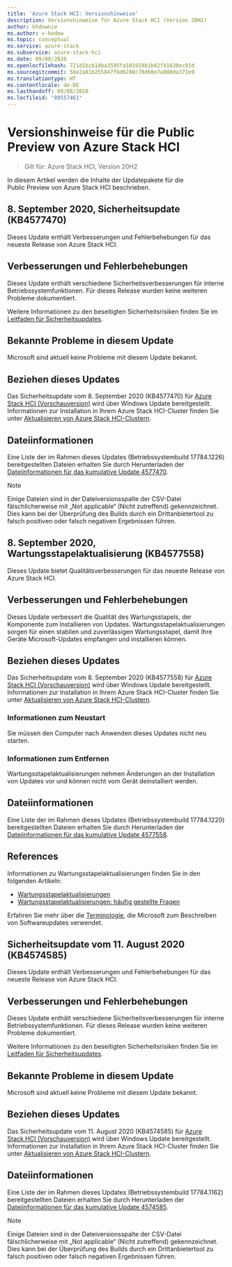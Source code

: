 ```yaml
---
title: 'Azure Stack HCI: Versionshinweise'
description: Versionshinweise für Azure Stack HCI (Version 20H2)
author: khdownie
ms.author: v-kedow
ms.topic: conceptual
ms.service: azure-stack
ms.subservice: azure-stack-hci
ms.date: 09/08/2020
ms.openlocfilehash: 721d1bcb14ba3595fa101919b1b02f41638ec91d
ms.sourcegitcommit: 50e2a81b255847fbd6288c70d60e7a080da372e9
ms.translationtype: HT
ms.contentlocale: de-DE
ms.lasthandoff: 09/08/2020
ms.locfileid: "89557461"
---
```

# <a name="release-notes-for-azure-stack-hci-public-preview"></a>Versionshinweise für die Public Preview von Azure Stack HCI

> Gilt für: Azure Stack HCI, Version 20H2

In diesem Artikel werden die Inhalte der Updatepakete für die Public Preview von Azure Stack HCI beschrieben.

## <a name="september-8-2020-security-update-kb4577470"></a>8\. September 2020, Sicherheitsupdate (KB4577470)

Dieses Update enthält Verbesserungen und Fehlerbehebungen für das neueste Release von Azure Stack HCI.

## <a name="improvements-and-fixes"></a>Verbesserungen und Fehlerbehebungen
Dieses Update enthält verschiedene Sicherheitsverbesserungen für interne Betriebssystemfunktionen. Für dieses Release wurden keine weiteren Probleme dokumentiert.

Weitere Informationen zu den beseitigten Sicherheitsrisiken finden Sie im [Leitfaden für Sicherheitsupdates](https://portal.msrc.microsoft.com/security-guidance).

## <a name="known-issues-in-this-update"></a>Bekannte Probleme in diesem Update
Microsoft sind aktuell keine Probleme mit diesem Update bekannt.

## <a name="how-to-get-this-update"></a>Beziehen dieses Updates
Das Sicherheitsupdate vom 8. September 2020 (KB4577470) für [Azure Stack HCI (Vorschauversion)](https://azure.microsoft.com/products/azure-stack/hci/hci-download/) wird über Windows Update bereitgestellt. Informationen zur Installation in Ihrem Azure Stack HCI-Cluster finden Sie unter [Aktualisieren von Azure Stack HCI-Clustern](manage/update-cluster.md).

## <a name="file-information"></a>Dateiinformationen
Eine Liste der im Rahmen dieses Updates (Betriebssystembuild 17784.1226) bereitgestellten Dateien erhalten Sie durch Herunterladen der [Dateiinformationen für das kumulative Update 4577470](https://download.microsoft.com/download/3/c/4/3c468525-5867-4cc3-8d34-dba88989adab/4577470.csv).

   > [!NOTE]
   > Einige Dateien sind in der Dateiversionsspalte der CSV-Datei fälschlicherweise mit „Not applicable“ (Nicht zutreffend) gekennzeichnet. Dies kann bei der Überprüfung des Builds durch ein Drittanbietertool zu falsch positiven oder falsch negativen Ergebnissen führen.

## <a name="september-8-2020-servicing-stack-update-kb4577558"></a>8\. September 2020, Wartungsstapelaktualisierung (KB4577558)

Dieses Update bietet Qualitätsverbesserungen für das neueste Release von Azure Stack HCI.

## <a name="improvements-and-fixes"></a>Verbesserungen und Fehlerbehebungen
Dieses Update verbessert die Qualität des Wartungsstapels, der Komponente zum Installieren von Updates. Wartungsstapelaktualisierungen sorgen für einen stabilen und zuverlässigen Wartungsstapel, damit Ihre Geräte Microsoft-Updates empfangen und installieren können.

## <a name="how-to-get-this-update"></a>Beziehen dieses Updates
Das Sicherheitsupdate vom 8. September 2020 (KB4577558) für [Azure Stack HCI (Vorschauversion)](https://azure.microsoft.com/products/azure-stack/hci/hci-download/) wird über Windows Update bereitgestellt. Informationen zur Installation in Ihrem Azure Stack HCI-Cluster finden Sie unter [Aktualisieren von Azure Stack HCI-Clustern](manage/update-cluster.md).

### <a name="restart-information"></a>Informationen zum Neustart 
Sie müssen den Computer nach Anwenden dieses Updates nicht neu starten.

### <a name="removal-information"></a>Informationen zum Entfernen
Wartungsstapelaktualisierungen nehmen Änderungen an der Installation von Updates vor und können nicht vom Gerät deinstalliert werden.

## <a name="file-information"></a>Dateiinformationen
Eine Liste der im Rahmen dieses Updates (Betriebssystembuild 17784.1220) bereitgestellten Dateien erhalten Sie durch Herunterladen der [Dateiinformationen für das kumulative Update 4577558](https://download.microsoft.com/download/8/f/6/8f612a9b-cb4e-4832-9397-156760848592/4577558.csv).

## <a name="references"></a>References

Informationen zu Wartungsstapelaktualisierungen finden Sie in den folgenden Artikeln:

- [Wartungsstapelaktualisierungen](https://docs.microsoft.com/windows/deployment/update/servicing-stack-updates)
- [Wartungsstapelaktualisierungen: häufig gestellte Fragen](https://support.microsoft.com/help/4535697)

Erfahren Sie mehr über die [Terminologie](https://support.microsoft.com/help/824684), die Microsoft zum Beschreiben von Softwareupdates verwendet.

## <a name="august-11-2020-security-update-kb4574585"></a>Sicherheitsupdate vom 11. August 2020 (KB4574585)

Dieses Update enthält Verbesserungen und Fehlerbehebungen für das neueste Release von Azure Stack HCI.

## <a name="improvements-and-fixes"></a>Verbesserungen und Fehlerbehebungen
Dieses Update enthält verschiedene Sicherheitsverbesserungen für interne Betriebssystemfunktionen. Für dieses Release wurden keine weiteren Probleme dokumentiert.

Weitere Informationen zu den beseitigten Sicherheitsrisiken finden Sie im [Leitfaden für Sicherheitsupdates](https://portal.msrc.microsoft.com/security-guidance).

## <a name="known-issues-in-this-update"></a>Bekannte Probleme in diesem Update
Microsoft sind aktuell keine Probleme mit diesem Update bekannt.

## <a name="how-to-get-this-update"></a>Beziehen dieses Updates
Das Sicherheitsupdate vom 11. August 2020 (KB4574585) für [Azure Stack HCI (Vorschauversion)](https://azure.microsoft.com/products/azure-stack/hci/hci-download/) wird über Windows Update bereitgestellt. Informationen zur Installation in Ihrem Azure Stack HCI-Cluster finden Sie unter [Aktualisieren von Azure Stack HCI-Clustern](manage/update-cluster.md).

## <a name="file-information"></a>Dateiinformationen
Eine Liste der im Rahmen dieses Updates (Betriebssystembuild 17784.1162) bereitgestellten Dateien erhalten Sie durch Herunterladen der [Dateiinformationen für das kumulative Update 4574585](https://download.microsoft.com/download/7/f/4/7f451def-76c5-4cc0-9929-0c5efeb27d2f/4574585.csv).

   > [!NOTE]
   > Einige Dateien sind in der Dateiversionsspalte der CSV-Datei fälschlicherweise mit „Not applicable“ (Nicht zutreffend) gekennzeichnet. Dies kann bei der Überprüfung des Builds durch ein Drittanbietertool zu falsch positiven oder falsch negativen Ergebnissen führen.
